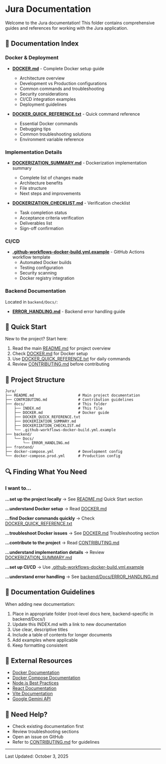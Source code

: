 # Jura Documentation

Welcome to the Jura documentation! This folder contains comprehensive guides and references for working with the Jura application.

## 📖 Documentation Index

### Docker & Deployment

- **[DOCKER.md](DOCKER.md)** - Complete Docker setup guide
  - Architecture overview
  - Development vs Production configurations
  - Common commands and troubleshooting
  - Security considerations
  - CI/CD integration examples
  - Deployment guidelines

- **[DOCKER_QUICK_REFERENCE.txt](DOCKER_QUICK_REFERENCE.txt)** - Quick command reference
  - Essential Docker commands
  - Debugging tips
  - Common troubleshooting solutions
  - Environment variable reference

### Implementation Details

- **[DOCKERIZATION_SUMMARY.md](DOCKERIZATION_SUMMARY.md)** - Dockerization implementation summary
  - Complete list of changes made
  - Architecture benefits
  - File structure
  - Next steps and improvements

- **[DOCKERIZATION_CHECKLIST.md](DOCKERIZATION_CHECKLIST.md)** - Verification checklist
  - Task completion status
  - Acceptance criteria verification
  - Deliverables list
  - Sign-off confirmation

### CI/CD

- **[.github-workflows-docker-build.yml.example](.github-workflows-docker-build.yml.example)** - GitHub Actions workflow template
  - Automated Docker builds
  - Testing configuration
  - Security scanning
  - Docker registry integration

### Backend Documentation

Located in `backend/Docs/`:
- **[ERROR_HANDLING.md](../backend/Docs/ERROR_HANDLING.md)** - Backend error handling guide

## 🚀 Quick Start

New to the project? Start here:

1. Read the main [README.md](../README.md) for project overview
2. Check [DOCKER.md](DOCKER.md) for Docker setup
3. Use [DOCKER_QUICK_REFERENCE.txt](DOCKER_QUICK_REFERENCE.txt) for daily commands
4. Review [CONTRIBUTING.md](../CONTRIBUTING.md) before contributing

## 📂 Project Structure

```
Jura/
├── README.md                    # Main project documentation
├── CONTRIBUTING.md              # Contribution guidelines
├── docs/                        # This folder
│   ├── INDEX.md                 # This file
│   ├── DOCKER.md                # Docker guide
│   ├── DOCKER_QUICK_REFERENCE.txt
│   ├── DOCKERIZATION_SUMMARY.md
│   ├── DOCKERIZATION_CHECKLIST.md
│   └── .github-workflows-docker-build.yml.example
├── backend/
│   └── Docs/
│       └── ERROR_HANDLING.md
├── frontend/
├── docker-compose.yml           # Development config
└── docker-compose.prod.yml      # Production config
```

## 🔍 Finding What You Need

### I want to...

**...set up the project locally**
→ See [README.md](../README.md) Quick Start section

**...understand Docker setup**
→ Read [DOCKER.md](DOCKER.md)

**...find Docker commands quickly**
→ Check [DOCKER_QUICK_REFERENCE.txt](DOCKER_QUICK_REFERENCE.txt)

**...troubleshoot Docker issues**
→ See [DOCKER.md](DOCKER.md) Troubleshooting section

**...contribute to the project**
→ Read [CONTRIBUTING.md](../CONTRIBUTING.md)

**...understand implementation details**
→ Review [DOCKERIZATION_SUMMARY.md](DOCKERIZATION_SUMMARY.md)

**...set up CI/CD**
→ Use [.github-workflows-docker-build.yml.example](.github-workflows-docker-build.yml.example)

**...understand error handling**
→ See [backend/Docs/ERROR_HANDLING.md](../backend/Docs/ERROR_HANDLING.md)

## 📝 Documentation Guidelines

When adding new documentation:

1. Place in appropriate folder (root-level docs here, backend-specific in backend/Docs/)
2. Update this INDEX.md with a link to new documentation
3. Use clear, descriptive titles
4. Include a table of contents for longer documents
5. Add examples where applicable
6. Keep formatting consistent

## 🔗 External Resources

- [Docker Documentation](https://docs.docker.com/)
- [Docker Compose Documentation](https://docs.docker.com/compose/)
- [Node.js Best Practices](https://github.com/goldbergyoni/nodebestpractices)
- [React Documentation](https://react.dev/)
- [Vite Documentation](https://vitejs.dev/)
- [Google Gemini API](https://ai.google.dev/)

## 📧 Need Help?

- Check existing documentation first
- Review troubleshooting sections
- Open an issue on GitHub
- Refer to [CONTRIBUTING.md](../CONTRIBUTING.md) for guidelines

---

Last Updated: October 3, 2025
